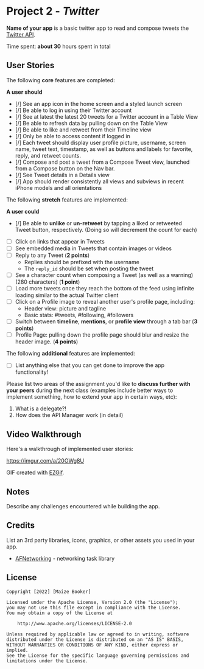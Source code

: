 # Project 2 - *Twitter*

**Name of your app** is a basic twitter app to read and compose tweets the [Twitter API](https://apps.twitter.com/).

Time spent: **about 30** hours spent in total

## User Stories

The following **core** features are completed:

**A user should**

- [/] See an app icon in the home screen and a styled launch screen
- [/] Be able to log in using their Twitter account
- [/] See at latest the latest 20 tweets for a Twitter account in a Table View
- [/] Be able to refresh data by pulling down on the Table View
- [/] Be able to like and retweet from their Timeline view
- [/] Only be able to access content if logged in
- [/] Each tweet should display user profile picture, username, screen name, tweet text, timestamp, as well as buttons and labels for favorite, reply, and retweet counts.
- [/] Compose and post a tweet from a Compose Tweet view, launched from a Compose button on the Nav bar.
- [/] See Tweet details in a Details view
- [/] App should render consistently all views and subviews in recent iPhone models and all orientations

The following **stretch** features are implemented:

**A user could**

- [/] Be able to **unlike** or **un-retweet** by tapping a liked or retweeted Tweet button, respectively. (Doing so will decrement the count for each)
- [ ] Click on links that appear in Tweets
- [ ] See embedded media in Tweets that contain images or videos
- [ ] Reply to any Tweet (**2 points**)
  - Replies should be prefixed with the username
  - The `reply_id` should be set when posting the tweet
- [ ] See a character count when composing a Tweet (as well as a warning) (280 characters) (**1 point**)
- [ ] Load more tweets once they reach the bottom of the feed using infinite loading similar to the actual Twitter client
- [ ] Click on a Profile image to reveal another user's profile page, including:
  - Header view: picture and tagline
  - Basic stats: #tweets, #following, #followers
- [ ] Switch between **timeline**, **mentions**, or **profile view** through a tab bar (**3 points**)
- [ ] Profile Page: pulling down the profile page should blur and resize the header image. (**4 points**)

The following **additional** features are implemented:

- [ ] List anything else that you can get done to improve the app functionality!

Please list two areas of the assignment you'd like to **discuss further with your peers** during the next class (examples include better ways to implement something, how to extend your app in certain ways, etc):

1. What is a delegate?!
2. How does the API Manager work (in detail)

## Video Walkthrough

Here's a walkthrough of implemented user stories:

https://imgur.com/a/20OWg8U

GIF created with [EZGif](ezgif.com).

## Notes

Describe any challenges encountered while building the app.

## Credits

List an 3rd party libraries, icons, graphics, or other assets you used in your app.

- [AFNetworking](https://github.com/AFNetworking/AFNetworking) - networking task library

## License

    Copyright [2022] [Maize Booker]

    Licensed under the Apache License, Version 2.0 (the "License");
    you may not use this file except in compliance with the License.
    You may obtain a copy of the License at

        http://www.apache.org/licenses/LICENSE-2.0

    Unless required by applicable law or agreed to in writing, software
    distributed under the License is distributed on an "AS IS" BASIS,
    WITHOUT WARRANTIES OR CONDITIONS OF ANY KIND, either express or implied.
    See the License for the specific language governing permissions and
    limitations under the License.
